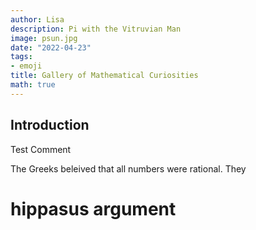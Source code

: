 ```yaml
---
author: Lisa
description: Pi with the Vitruvian Man
image: psun.jpg
date: "2022-04-23"
tags:
- emoji
title: Gallery of Mathematical Curiosities
math: true
---
```


## Introduction
Test Comment

The Greeks beleived that all numbers were rational. They 

# hippasus argument